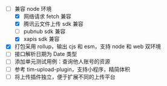- [ ] 兼容 node 环境
  - [x] 网络请求 fetch 兼容
  - [x] 腾讯云文件上传 sdk 兼容
  - [ ] pubnub sdk 兼容
  - [x] xapis sdk 兼容
- [x] 打包采用 rollup，输出 cjs 和 esm，支持 node 和 web 双环境
- [ ] 接口解析日期为 Date 类型
- [ ] 添加单元测试用例：查询他人账号的资源
- [ ] 参考 tim-upload-plugin，支持小程序，精简体积
- [ ] 将上传插件独立，便于扩展不同的上传平台
